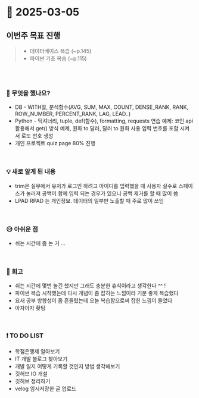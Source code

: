 # 📅 2025-03-05

## 이번주 목표 진행
>- 데이터베이스 복습 (~p.145)
>- 파이썬 기초 복습 (~p.115)

<br><br>

### 👀 무엇을 했나요?
- DB - WITH절, 분석함수(AVG, SUM, MAX, COUNT, DENSE_RANK, RANK, ROW_NUMBER, PERCENT_RANK, LAG, LEAD..)
- Python - 딕셔너리, tuple, def(함수), formatting, requests
           연습 예제: 코인 api 활용해서 get() 방식 예제, 원화 to 달러, 달러 to 원화
		                  사용 입력 번호를 포함 시켜서 로또 번호 생성
- 개인 프로젝트 quiz page 80% 진행 


<br>

### 💡 새로 알게 된 내용
- trim은 실무에서 유저가 로그인 하려고 아이디를 입력했을 때 사용자 실수로 스페이스가 눌러져 공백이 함께 입력 되는 경우가 있으니 공백 제거를 할 때 많이 씀
- LPAD RPAD 는 개인정보. 데이터의 일부만 노출할 때 주로 많이 쓰임


<br>

### 😥 아쉬운 점
- 쉬는 시간에 좀 논 거 ...

<br>

### 💬 회고
- 쉬는 시간에 몇번 놀긴 했지만 그래도 충분한 휴식이라고 생각한다 ^^ !
- 파이썬 복습 시작했는데 다시 개념이 좀 잡히는 느낌이라 기분 좋게 복습했다
- 요새 공부 방향성이 좀 흔들렸는데 오늘 복습함으로써 잡힌 느낌이 들었다
- 아자아자 홧팅

<br>

### ❗ TO DO LIST
- 학점은행제 알아보기
- IT 개발 블로그 찾아보기
- 개발 일지 어떻게 기록할 것인지 방법 생각해보기
- 깃허브 IO 개설
- 깃허브 정리하기
- velog 임시저장한 글 업로드
